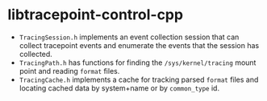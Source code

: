 #  libtracepoint-control-cpp

- `TracingSession.h` implements an event collection session that can
  collect tracepoint events and enumerate the events that the session has
  collected.
- `TracingPath.h` has functions for finding the `/sys/kernel/tracing`
  mount point and reading `format` files.
- `TracingCache.h` implements a cache for tracking parsed `format` files
  and locating cached data by system+name or by `common_type` id.
